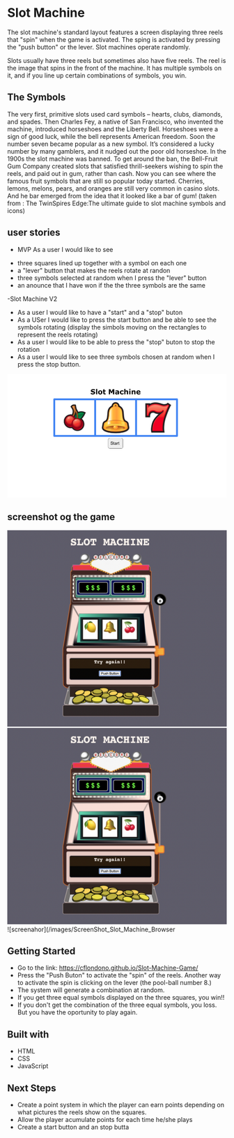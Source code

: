 # Slot Machine
The slot machine's standard layout features a screen displaying three reels that "spin" when the game is activated. 
The sping is activated by pressing the "push button" or the lever. Slot machines operate randomly. 

Slots usually have three reels but sometimes also have five reels. The reel is the image that spins in the front of the machine. 
It has multiple symbols on it, and if you line up certain combinations of symbols, you win.

## The Symbols
The very first, primitive slots used card symbols – hearts, clubs, diamonds, and spades. 
Then Charles Fey, a native of San Francisco, who invented the machine, introduced horseshoes and the Liberty Bell. 
Horseshoes were a sign of good luck, while the bell represents American freedom. 
Soon the number seven became popular as a new symbol. It’s considered a lucky number by many gamblers, and it nudged out the poor old horseshoe.
In the 1900s  the  slot machine was banned. 
To get around the ban, the Bell-Fruit Gum Company created slots that satisfied thrill-seekers wishing to spin the reels, and paid out in gum, rather than cash.
Now you can see where the famous fruit symbols that are still so popular today started. 
Cherries, lemons, melons, pears, and oranges are still very common in casino slots. 
And he bar emerged from the idea that it looked like a bar of gum! (taken from : The TwinSpires Edge:The ultimate guide to slot machine symbols and icons)

## user stories
- MVP
As a user I would like to see
* three squares lined up together with a symbol on each one
* a "lever" button that makes the reels rotate at randon
* three symbols selected at random when I press the "lever" button
* an anounce that I have won if the the three symbols are the same
 
 -Slot Machine V2
* As a user I would like to have a "start" and a "stop" buton
* As a USer I would like to press the start button and be able to see the symbols rotating (display the simbols moving on the rectangles to represent the reels rotating)
* As a user I would like to be able to press the "stop" buton to stop the rotation
* As a user I would like to see three symbols chosen at random when I press the stop button.

![wireframe](Wireframe_Slot_Machine.png)

## screenshot og the game
![screenshot](/images/ScreenShot_Slot_Machine.png)
![screenshot](/images/ScreenShot_Slot_Machine.png)
![screenahor](/images/ScreenShot_Slot_Machine_Browser

## Getting Started

* Go to the link: https://cflondono.github.io/Slot-Machine-Game/ 
* Press the "Push Buton" to activate the "spin" of the reels.  Another way to activate the spin is clicking on the lever (the pool-ball number 8.)
* The system will generate a combination at random.
* If you get three equal symbols displayed on the three squares, you win!!
* If you don't get the combination of the three equal symbols, you loss. But you have the oportunity to play again.

## Built with

* HTML
* CSS
* JavaScript

## Next Steps

* Create a point system in which the player can earn points depending on what pictures the reels show on the squares.
* Allow the player acumulate points for each time he/she plays 
* Create a start button and an stop butta
